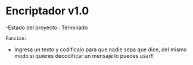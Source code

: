 <h1>Encriptador v1.0</h1>

-Estado del proyecto : Terminado

````Funcion:````

- Ingresa un texto y codificalo para que nadie sepa que dice, del mismo modo si quieres decodificar un mensaje lo puedes usar!!
